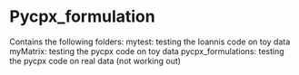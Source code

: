 Pycpx_formulation
=================
Contains the following folders: 
mytest: testing the Ioannis code on toy data 
myMatrix: testing the pycpx code on toy data 
pycpx_formulations: testing the pycpx code on real data (not working out)
